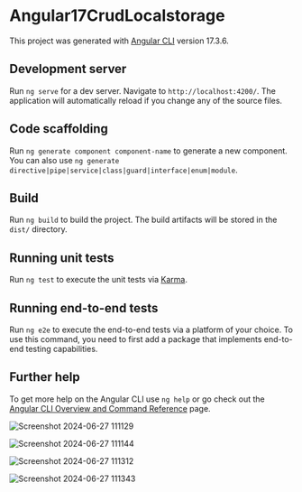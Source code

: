 # Angular17CrudLocalstorage

This project was generated with [Angular CLI](https://github.com/angular/angular-cli) version 17.3.6.

## Development server

Run `ng serve` for a dev server. Navigate to `http://localhost:4200/`. The application will automatically reload if you change any of the source files.

## Code scaffolding

Run `ng generate component component-name` to generate a new component. You can also use `ng generate directive|pipe|service|class|guard|interface|enum|module`.

## Build

Run `ng build` to build the project. The build artifacts will be stored in the `dist/` directory.

## Running unit tests

Run `ng test` to execute the unit tests via [Karma](https://karma-runner.github.io).

## Running end-to-end tests

Run `ng e2e` to execute the end-to-end tests via a platform of your choice. To use this command, you need to first add a package that implements end-to-end testing capabilities.

## Further help

To get more help on the Angular CLI use `ng help` or go check out the [Angular CLI Overview and Command Reference](https://angular.io/cli) page.


![Screenshot 2024-06-27 111129](https://github.com/Shaileshssss/construction/assets/108980657/89dd1fdd-82e2-4fe1-a1d3-a533eb76e12f)


![Screenshot 2024-06-27 111144](https://github.com/Shaileshssss/construction/assets/108980657/fc21d9d8-d112-4d5a-aeed-95cfce5ff978)

![Screenshot 2024-06-27 111312](https://github.com/Shaileshssss/construction/assets/108980657/708ef37d-9197-49ba-8980-e7df3cc0ac45)


![Screenshot 2024-06-27 111343](https://github.com/Shaileshssss/construction/assets/108980657/307dfdc7-18a4-4944-b6c4-45f13fa9e7f2)
